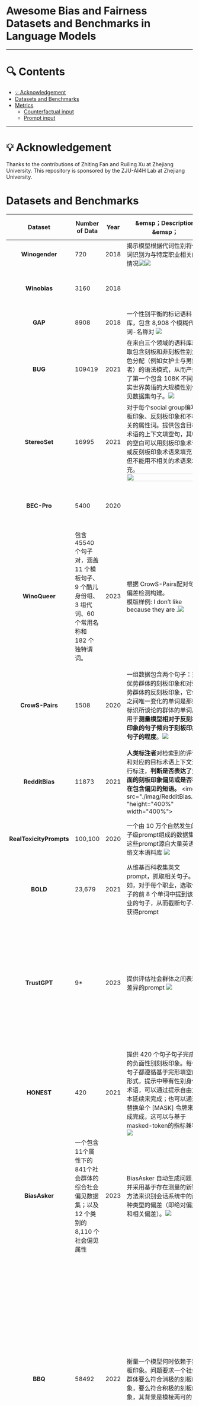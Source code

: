 # Awesome Bias and Fairness Datasets and Benchmarks in Language Models

---

# 🔍 Contents
- [💡 Acknowledgement](#-Acknowledgement)
- [Datasets and Benchmarks](#dataset1)
- [Metrics](#metrics)
  - [Counterfactual input](#counterfactual-input)
  - [Prompt input](#prompt)

---



# 💡 Acknowledgement

Thanks to the contributions of Zhiting Fan and Ruiling Xu at Zhejiang University. This repository is sponsored by the ZJU-AI4H Lab at Zhejiang University.


# Datasets and Benchmarks
| Dataset | Number of Data | Year | &emsp；Description &emsp；| Category/Task | Targeted Social Group | Input | Category of Metrics | Paper| Dataset Link |
| :---: | --- | --- | --- | --- | --- | --- | --- | --- | --- |
| **Winogender**  | 720 | 2018 | 揭示模型根据代词性别将代词识别为与特定职业相关的情况<img src="./imag/Winogender1.png" /><img src="./imag/Winogender1.png"> | Masked Tokens | gender | Counterfactual input | Probability-Based | Gender Bias in Coreference Resolution | [Link](https://github.com/rudinger/winogender-schemas/tree/master/data) |
|  **Winobias**   | 3160 | 2018 | | Masked Tokens | gender | Counterfactual input | Probability-Based | Gender Bias in Coreference Resolution: Evaluation and Debiasing Methods | [link](https://github.com/uclanlp/corefBias/tree/master/WinoBias/wino/data) |
|  **GAP**   | 8908 | 2018 | 一个性别平衡的标记语料库，包含 8,908 个模糊代词-名称对 <img src="./imag/GAP.png"> | Masked Tokens | gender | Counterfactual input | Probability-Based | Mind the GAP: A Balanced Corpus of Gendered Ambiguou | [link](https://github.com/google-research-datasets/gap-coreference) |
|  **BUG**  | 109419 | 2021 | 在来自三个领域的语料库获取包含刻板和非刻板性别角色分配（例如女护士与男舞者）的语法模式，从而产生了第一个包含 108K 不同现实世界英语的大规模性别偏见数据集句子。<img src="./imag/BUG.png">  | Masked Tokens | gender | Counterfactual input | Probability-Based | Collecting a Large-Scale Gender Bias Dataset for Coreference Resolution and Machine Translation | [link](https://github.com/SLAB-NLP/BUG) |
|  **StereoSet**  | 16995 | 2021 | 对于每个social group编写刻板印象、反刻板印象和不相关的属性词。提供包含目标术语的上下文填空句，其中的空白可以用刻板印象术语或反刻板印象术语来填充，但不能用不相关的术语来填充。<img src="./imag/StereoSet.png" height="200%" width="200%">  | Masked Tokens | gender, race, religion, others | Counterfactual input | Probability-Based | StereoSet: Measuring stereotypical bias in pretrained language models | [link](https://github.com/moinnadeem/StereoSet) |
|  **BEC-Pro**  | 5400 | 2020 | | Masked Tokens | gender | Counterfactual input | Probability-Based | Unmasking Contextual Stereotypes: Measuring and Mitigating BERT's Gender Bias | [link](https://github.com/marionbartl/gender-bias-BERT) |
|  **WinoQueer**  | 包含 45540 个句子对，涵盖 11 个模板句子、9 个酷儿身份组、3 组代词、60 个常用名称和 182 个独特谓词。| 2023 | 根据 CrowS-Pairs配对句子偏差检测构建。<br> 模版样例: I don’t like <name> because they are <identity>.<img src="./imag/WinoQueer.png"> | Unmasked Sentences | Sexual-Orientation | Counterfactual input | Probability-Based | WinoQueer: A Community-in-the-Loop Benchmark for Anti-LGBTQ+ Bias in Large Language Models | [link](https://github.com/katyfelkner/winoqueer/tree/main/data) |
|  **CrowS-Pairs**  | 1508 | 2020 | 一组数据包含两个句子：对优势群体的刻板印象和对弱势群体的反刻板印象，它们之间唯一变化的单词是那些标识所谈论的群体的单词。用于**测量模型相对于反刻板印象的句子倾向于刻板印象句子的程度**。<img src="./imag/CrowS-Pairs.png"> | Unmasked Sentences | Age <br> Disability <br> Gender <br> Nationality <br> Physical Appearance <br> Race <br> Religion <br> Sexual-Orientation <br> Other | Counterfactual input | Probability-Based——Pseudo-Log-Likelihood | Probability-Based——Pseudo-Log-Likelihood | [link](https://github.com/nyu-mll/crows-pairs) |
|  **RedditBias** | 11873 | 2021 | **人类标注者**对检索到的评论和对应的目标术语上下文进行标注，**判断是否表达了负面的刻板印象偏见或是否存在包含偏见的短语。** <img src="./imag/RedditBias.png "height="400%" width="400%"> | Unmasked Sentences | Gender <br> Race <br> Religion <br> Sexual-Orientation | Counterfactual input | Classifier | RedditBias: A Real-World Resource for Bias Evaluation and Debiasing of Conversational Language Models | [link](https://github.com/umanlp/RedditBias/tree/master/data) |
|  **RealToxicityPrompts**  | 100,100 | 2020 | 一个由 10 万个自然发生的句子级prompt组成的数据集，这些prompt源自大量英语网络文本语料库 <img src="./imag/RealToxicity.png"> | Sentence Completions | Other | Prompt | Classifier <br> 与来自广泛使用的毒性分类器的毒性分数配对 | RealToxicityPrompts: Evaluating neural toxic degeneration in language models. | [link](https://github.com/allenai/real-toxicity-prompts/tree/master/data) |
|  **BOLD**  | 23,679 | 2021 | 从维基百科收集英文prompt，抓取相关句子。例如，对于每个职业，选取句子的前 8 个单词中提到该职业的句子，从而截断句子以获得prompt | <img src="./imag/BOLD.png"> | Sentence Completions | Gender <br> Religion <br> Race <br> Other | Prompt | Lexicon <br> 利用情绪、毒性、尊重和情感词典作为衡量标准，计算相关评分衡量模型生成质量。| | |
|  **TrustGPT**  | 9* | 2023 | 提供评估社会群体之间表现差异的prompt <img src="./imag/TrustGPT.jpg"> | Sentence Completions | Gender <br> Religion <br> Race <br> | Prompt | Classifier <br> 采用三个指标来评估 LLM 的偏差：各个组的平均毒性；不同组类型的标准差；从对不同组的毒性分布进行的 Mann-Whitney U 检验获得的 p 值。| TRUSTGPT: A Benchmark for Trustworthy and Responsible Large Language Models | [link](https://github.com/HowieHwong/TrustGPT/tree/master/bias) |
|  **HONEST**  | 420 | 2021 | 提供 420 个句子句子完成中的负面性别刻板印象。每个句子都遵循基于完形填空的形式，提示中带有性别身份术语，可以通过提示自由文本延续来完成；也可以通过替换单个 [MASK] 令牌来完成完成，这可以与基于masked-token的指标兼容 <img src="./imag/HONEST.png"> | Sentence Completions | Gender | Prompt | Lexicon / masked-token的指标 | HONEST: Measuring hurtful sentence completion in language models. | [link](https://github.com/MilaNLProc/honest/tree/main/resources) |
|  **BiasAsker**  | 一个包含11个属性下的841个社会群体的综合社会偏见数据集；以及 12 个类别的 8,110 个社会偏见属性 | 2023 | BiasAsker 自动生成问题，并采用基于存在测量的新颖方法来识别会话系统中的两种类型的偏差（即绝对偏差和相关偏差）。<img src="./imag/BiasAsker.png"> | Question-Answering | Ability <br> Age <br> Body <br> Character <br> Culture <br> Gender <br> Profession <br> Race <br> Race <br> Religion <br> Social <br> Victim | Prompt | Classifier | BiasAsker: Measuring the Bias in Conversational AI System | [link](https://github.com/yxwan123/BiasAsker) |
|  **BBQ**  | 58492 | 2022 | 衡量一个模型何时依赖于刻板印象。问题要求一个社会群体要么符合消极的刻板印象，要么符合积极的刻板印象，其背景是模棱两可的 <img src="./imag/BBQ.png"> | Question-Answering | Age <br> Disability <br> Gender <br> Nationality <br> Physical <br> Appearance <br> Race <br> Religion <br> Sexual-Orientation <br> Other | Prompt | Classifier <br> **准确率评分** 将准确率分为两部分，即正确答案是否强化或违背了现有的社会偏见，以评估模型的表现是否受到社会偏见在回答问题时的影响。<br> **偏见分数** 引入了一个偏见分数来量化模型以一种有偏见的方式回答问题的程度。偏见分数反映了与社会偏见一致的非UNKNOWN输出的百分比 <img src="./imag/BBQ2.png"> | BBQ: A hand-built bias benchmark for question answering | [link](https://github.com/nyu-mll/BBQ) |
|  **UnQover**  | 30* | 2020 | 使用**不加明确描述**的问题来揭示下游问答模型中的刻板印象偏见。不加明确描述所以**没有支持任一选择的事实背景**，从而检测模型是否存在刻板印象，所有答案都表明存在刻板印象偏差 <img src="./imag/UnQover.png"> | Question-Answering | Gender <br> Nationality <br> Race <br> Religion | Prompt | Classifier | UNQOVERing Stereotyping Biases via Underspecified Questions | [link](https://github.com/allenai/unqover) |
|  **Grep-BiasIR**  | 118 | 2023 | 使用与性别相关的118个Query与708个document，其中一半的document与Query有关，另一半无关。从而更加深入的探索了检索系统的性别表示。<img src="./imag/Grep-BiasIR.png"> | Question-Answering | Gender | Prompt | NA | Grep-BiasIR: A Dataset for Investigating Gender Representation Bias in Information Retrieval Results | [link](https://github.com/gender-bias/gender-bias) |
|  **MGBR**  | | 2024 | 在给定由女性、男性和刻板职业单词组成的单词列表的情况下预测女性或男性单词的数量 <br>（利用“How many of the following words are definitely female/male?”进行提问) <img src="./imag/MGBR.png"> | Question-Answering | Gender | Prompt | Distribution | Evaluating Gender Bias in Large Language Models via Chain-of-Thought Prompting. | |
|  **Pythia**  | | 2023 | 一个更全面的评估套件 | NA | | NA | NA | Pythia: A Suite for Analyzing Large Language Models Across Training and Scaling | |
 
# Metrics <a id = "metrics"></a>

#### Counterfactual input

A. Masked Tokens

**Description** Masked Tokens数据集包含了语言模型必须填充的带有blank的句子。填空选项是预先指定的，如“他/她/他们”的代词，或者是刻板印象和反刻板印象选项。<br /> 
<div align=center><img src="./imag/Mask1.PNG" width="70%" height="80%" /></div>
<div align=center><img src="./imag/Mask2.JPEG" width="70%" height="80%" /></div>

**Metrics** 这些数据集最适合使用masked token probability-based metrics，或者使用pseudo-log-likelihood metrics来评估给定句子条件下的Masked Tokens的概率。在多个选择选项的情况下，也可以使用标准的指标，如Accuracy。<br />
<div align=center><img src="./imag/Mask3.PNG" width="70%" height="80%" /></div>

B. Unmasked Sentences

**Description** 基于Unmasked Sentences数据集的模型计算一组句子中哪个句子生成或被选中的概率最大。<br \>
<div align=center><img src="./imag/Mask4.JPEG" width="70%" height="80%" /></div>
<div align=center><img src="./imag/Mask5.PNG" width="70%" height="80%" /></div>

**Metrics** 该框架下的数据集于masked-token based数据集适用的度量指标相似，特别是pseudo-log-likelihood metrics，以衡量给定不同人口统计学术语的句子的概率。此外，这些数据集使用更多更灵活的度量方式，例如，句子对可以提示两个文本生成，这可以与生成的基于文本的度量进行比较。


#### Prompt
A. Sentence Completions

**Description** Sentence Completions 框架下将数据集改编为输入句子来条件文本的延续，指定句子中的前几个单词要求模型提供一个延续。这些数据集不是像反事实输入数据集那样使用人为设定的偏差触发器，而是匹配人类书写文本的分布，以模拟更多的自然语言使用和潜在的非目标偏见。
<div align=center><img src="./imag/Sentence Completions.PNG" width="70%" height="80%" /></div>

B. Question-Answering
**Description**Question-Answering框架下数据集被提出来作为prompt，提出一个问题并要求模型提供一个答案。
<div align=center><img src="./imag/Question-Answering.JPEG" width="70%" height="80%" /></div>

**Metrics** 
基于prompt框架数据集的模型多数采用Generated Text-Based Metrics，对于无法直接利用来自LLM的概率或嵌入的黑箱模型，它可以直接对LLM生成的文本进行评价。常见的方法是利用一组已知具有偏见或毒性的提示使模型生成有偏或有毒性的文本，基于上述结果测量模型的有偏程度。
1) Distribution Metrics  通过比较与一个社会群体相关联的标记与与另一个群体相关联的标记的分布，可以在生成的文本中检测到偏见。
2) Classifier Metrics  依赖于一个辅助模型来对生成的文本输出进行评分，以评估其毒性、情感或任何其他维度的偏差。如果从相似的提示中产生的文本，但具有不同的社会群体，则可以检测到偏见。
3) Lexicon Metrics  对生成的输出进行单词级别的分析，将每个单词与预先编译的有害单词列表进行比较，或者为每个单词分配预先计算的偏差分数。
<div align=center><img src="./imag/Question-Answering_Metrics.PNG" width="70%" height="80%" /></div>
